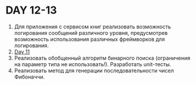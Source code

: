 # DAY 12-13

1.  Для приложения с сервисом книг реализовать возможность логирования сообщений различного уровня, предусмотрев возможность использования различных фреймворков для логирования.
2.  [Day 11](https://github.com/ViktoriyaKaleda/NET.W.2018.Kaleda/tree/master/NET.W.2018.Kaleda.11)
3.  Реализовать обобщенный алгоритм бинарного поиска (ограничения на параметр типа не использовать!). Разработать unit-тесты.
4.  Реализовать метод для генерации последовательности чисел Фибоначчи.
